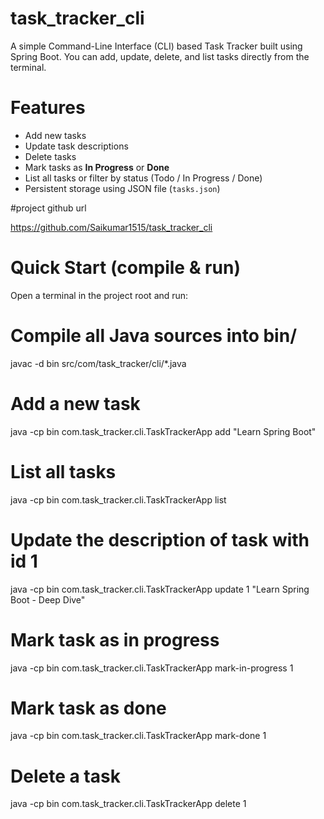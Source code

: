 # task_tracker_cli
A simple Command-Line Interface (CLI) based Task Tracker built using Spring Boot.  You can add, update, delete, and list tasks directly from the terminal.


# Features

- Add new tasks  
- Update task descriptions  
- Delete tasks  
- Mark tasks as **In Progress** or **Done**  
- List all tasks or filter by status (Todo / In Progress / Done)  
- Persistent storage using JSON file (`tasks.json`)  

#project github url

https://github.com/Saikumar1515/task_tracker_cli

# Quick Start (compile & run)

Open a terminal in the project root and run:


# Compile all Java sources into bin/
javac -d bin src/com/task_tracker/cli/*.java

# Add a new task
java -cp bin com.task_tracker.cli.TaskTrackerApp add "Learn Spring Boot"

# List all tasks
java -cp bin com.task_tracker.cli.TaskTrackerApp list

# Update the description of task with id 1
java -cp bin com.task_tracker.cli.TaskTrackerApp update 1 "Learn Spring Boot - Deep Dive"

# Mark task as in progress
java -cp bin com.task_tracker.cli.TaskTrackerApp mark-in-progress 1

# Mark task as done
java -cp bin com.task_tracker.cli.TaskTrackerApp mark-done 1

# Delete a task
java -cp bin com.task_tracker.cli.TaskTrackerApp delete 1

